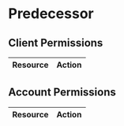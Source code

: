 # Predecessor


## Client Permissions
| Resource | Action |
| -------- | ------ |

## Account Permissions
| Resource | Action |
| -------- | ------ |

